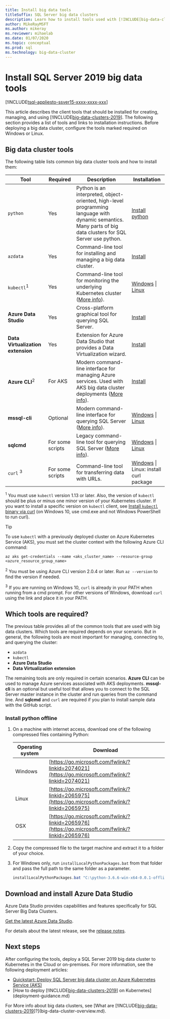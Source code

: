 ```yaml
---
title: Install big data tools
titleSuffix: SQL Server big data clusters
description: Learn how to install tools used with [!INCLUDE[big-data-clusters-2019](../includes/ssbigdataclusters-ver15.md)].
author: MikeRayMSFT 
ms.author: mikeray
ms.reviewer: mihaelab
ms.date: 01/07/2020
ms.topic: conceptual
ms.prod: sql
ms.technology: big-data-cluster
---
```


# Install SQL Server 2019 big data tools

[!INCLUDE[tsql-appliesto-ssver15-xxxx-xxxx-xxx](../includes/tsql-appliesto-ssver15-xxxx-xxxx-xxx.md)]

This article describes the client tools that should be installed for creating, managing, and using [!INCLUDE[big-data-clusters-2019](../includes/ssbigdataclusters-ver15.md)]. The following section provides a list of tools and links to installation instructions. Before deploying a big data cluster, configure the tools marked required on Windows or Linux.

## Big data cluster tools

The following table lists common big data cluster tools and how to install them:

| Tool | Required | Description | Installation |
|---|---|---|---|
| `python` | Yes | Python is an interpreted, object-oriented, high-level programming language with dynamic semantics. Many parts of big data clusters for SQL Server use python. | [Install python](#python)|
| `azdata` | Yes | Command-line tool for installing and managing a big data cluster. | [Install](deploy-install-azdata.md) |
| `kubectl`<sup>1</sup> | Yes | Command-line tool for monitoring the underlying Kubernetes cluster ([More info](https://kubernetes.io/docs/tasks/tools/install-kubectl/)). | [Windows](https://kubernetes.io/docs/tasks/tools/install-kubectl/#install-with-powershell-from-psgallery) \| [Linux](https://kubernetes.io/docs/tasks/tools/install-kubectl/#install-using-native-package-management) |
| **Azure Data Studio** | Yes | Cross-platform graphical tool for querying SQL Server. | [Install](https://aka.ms/getazuredatastudio) |
| **Data Virtualization extension** | Yes | Extension for Azure Data Studio that provides a Data Virtualization wizard. | [Install](../azure-data-studio/data-virtualization-extension.md) |
| **Azure CLI**<sup>2</sup> | For AKS | Modern command-line interface for managing Azure services. Used with AKS big data cluster deployments ([More info](https://docs.microsoft.com/cli/azure/?view=azure-cli-latest)). | [Install](https://docs.microsoft.com/cli/azure/install-azure-cli?view=azure-cli-latest) |
| **mssql-cli** | Optional | Modern command-line interface for querying SQL Server ([More info](https://github.com/dbcli/mssql-cli/blob/master/README.rst)). | [Windows](https://github.com/dbcli/mssql-cli/blob/master/doc/installation/windows.md) \| [Linux](https://github.com/dbcli/mssql-cli/blob/master/doc/installation/linux.md) |
| **sqlcmd** | For some scripts | Legacy command-line tool for querying SQL Server ([More info](https://docs.microsoft.com/sql/tools/sqlcmd-utility?view=sql-server-ver15)). | [Windows](https://www.microsoft.com/download/details.aspx?id=36433) \| [Linux](../linux/sql-server-linux-setup-tools.md) |
| `curl` <sup>3</sup> | For some scripts | Command-line tool for transferring data with URLs. | [Windows](https://curl.haxx.se/windows/) \| Linux: install curl package |

<sup>1</sup> You must use `kubectl` version 1.13 or later. Also, the version of `kubectl` should be plus or minus one minor version of your Kubernetes cluster. If you want to install a specific version on `kubectl` client, see [Install `kubectl` binary via curl](https://kubernetes.io/docs/tasks/tools/install-kubectl/#install-kubectl-binary-using-curl) (on Windows 10, use cmd.exe and not Windows PowerShell to run curl).

> [!TIP]
> To use `kubectl` with a previously deployed cluster on Azure Kubernetes Service (AKS), you must set the cluster context with the following Azure CLI command:
>
>    ```azurecli
>    az aks get-credentials --name <aks_cluster_name> --resource-group <azure_resource_group_name>
>    ```

<sup>2</sup> You must be using Azure CLI version 2.0.4 or later. Run `az --version` to find the version if needed.

<sup>3</sup> If you are running on Windows 10, `curl` is already in your PATH when running from a cmd prompt. For other versions of Windows, download `curl` using the link and place it in your PATH.

## Which tools are required?

The previous table provides all of the common tools that are used with big data clusters. Which tools are required depends on your scenario. But in general, the following tools are most important for managing, connecting to, and querying the cluster:

- `azdata`
- `kubectl`
- **Azure Data Studio**
- **Data Virtualization extension**

The remaining tools are only required in certain scenarios. **Azure CLI** can be used to manage Azure services associated with AKS deployments. **mssql-cli** is an optional but useful tool that allows you to connect to the SQL Server master instance in the cluster and run queries from the command line. And **sqlcmd** and `curl` are required if you plan to install sample data with the GitHub script.

### <a id="python"></a> Install python offline

1. On a machine with internet access, download one of the following compressed files containing Python:

   | Operating system | Download |
   |---|---|
   | Windows | [https://go.microsoft.com/fwlink/?linkid=2074021](https://go.microsoft.com/fwlink/?linkid=2074021) |
   | Linux   | [https://go.microsoft.com/fwlink/?linkid=2065975](https://go.microsoft.com/fwlink/?linkid=2065975) |
   | OSX     | [https://go.microsoft.com/fwlink/?linkid=2065976](https://go.microsoft.com/fwlink/?linkid=2065976) |

1. Copy the compressed file to the target machine and extract it to a folder of your choice.

1. For Windows only, run `installLocalPythonPackages.bat` from that folder and pass the full path to the same folder as a parameter.

   ```PowerShell
   installLocalPythonPackages.bat "C:\python-3.6.6-win-x64-0.0.1-offline\0.0.1"
   ```

## Download and install Azure Data Studio

Azure Data Studio provides capabilities and features specifically for SQL Server Big Data Clusters.

[Get the latest Azure Data Studio](https://aka.ms/getazuredatastudio).

For details about the latest release, see the [release notes](../big-data-cluster/release-notes-big-data-cluster.md).

## Next steps

After configuring the tools, deploy a SQL Server 2019 big data cluster to Kubernetes in the Cloud or on-premises. For more information, see the following deployment articles:

- [Quickstart: Deploy SQL Server big data cluster on Azure Kubernetes Service (AKS)](quickstart-big-data-cluster-deploy.md)
- [How to deploy [!INCLUDE[big-data-clusters-2019](../includes/ssbigdataclusters-ss-nover.md)] on Kubernetes](deployment-guidance.md)

For More info about big data clusters, see [What are [!INCLUDE[big-data-clusters-2019](../includes/ssbigdataclusters-ver15.md)]?](big-data-cluster-overview.md).
